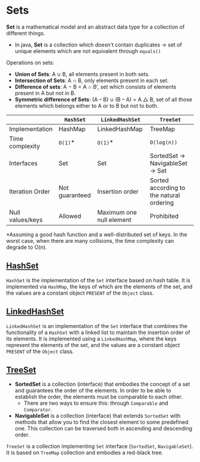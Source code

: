 # Sets
**Set** is a mathematical model and an abstract data type for a collection of different things.
* In java, **Set** is a collection which doesn't contain duplicates -> set of unique elements which are not equivalent through ```equals()```

Operations on sets:
* **Union of Sets**:  A ∪ B, all elements present in both sets.
* **Intersection of Sets**: A ∩ B, only elements present in each set.
* **Difference of sets**: A − B = A ∩ B’, set which consists of elements present in A but not in B.
* **Symmetric difference of Sets**: (A – B) ∪ (B – A) = A △ B, set of all those elements which belongs either to A or to B but not to both.

|  | `HashSet` | `LinkedHashSet` | `TreeSet` |
|----|----|-----|----|
| Implementation | HashMap | LinkedHashMap | TreeMap |
| Time complexity | `O(1)`* | `O(1)`* | `O(log(n))` |  
| Interfaces | Set | Set  | SortedSet -> NavigableSet -> Set |
| Iteration Order | Not guaranteed | Insertion order | Sorted according to the natural ordering |   
| Null values/keys | Allowed | Maximum one null element | Prohibited |

*Assuming a good hash function and a well-distributed set of keys. In the worst case, when there are many collisions, the time complexity can degrade to O(n).

## [HashSet](https://docs.oracle.com/javase/8/docs/api/java/util/HashSet.html)

`HashSet` is the implementation of the `Set` interface based on hash table. It is implemented via `HashMap`, the keys of which are the elements of the set, and the values are a constant object  `PRESENT` of the `Object` class.


## [LinkedHashSet](https://docs.oracle.com/javase/8/docs/api/java/util/LinkedHashSet.html)

`LinkedHashSet` is an implementation of the `Set` interface that combines the functionality of a `HashSet` with a linked list to maintain the insertion order of its elements. It is implemented using a `LinkedHashMap`, where the keys represent the elements of the set, and the values are a constant object  `PRESENT` of the `Object` class.

## [TreeSet](https://docs.oracle.com/javase/8/docs/api/java/util/TreeSet.html)

* **SortedSet** is a collection (interface) that embodies the concept of a set and guarantees the order of the elements. In order to be able to establish the order, the elements must be comparable to each other.
    * There are two ways to ensure this: through `Comparable` and `Comparator`.
* **NavigableSet** is a collection (interface) that extends `SortedSet` with methods that allow you to find the closest element to some predefined one. This collection can be traversed both in ascending and descending order.

`TreeSet` is a collection implementing `Set` interface (`SortedSet`, `NavigableSet`). It is based on `TreeMap` collection and embodies a red-black tree.  